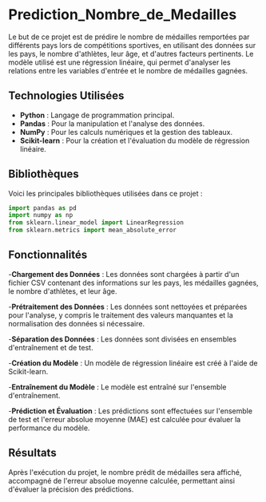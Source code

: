# Prediction_Nombre_de_Medailles

Le but de ce projet est de prédire le nombre de médailles remportées par différents pays lors de compétitions sportives, en utilisant des données sur les pays, le nombre d'athlètes, leur âge, et d'autres facteurs pertinents. Le modèle utilisé est une régression linéaire, qui permet d'analyser les relations entre les variables d'entrée et le nombre de médailles gagnées.
## Technologies Utilisées

- **Python** : Langage de programmation principal.
- **Pandas** : Pour la manipulation et l'analyse des données.
- **NumPy** : Pour les calculs numériques et la gestion des tableaux.
- **Scikit-learn** : Pour la création et l'évaluation du modèle de régression linéaire.

## Bibliothèques

Voici les principales bibliothèques utilisées dans ce projet :

```python
import pandas as pd
import numpy as np
from sklearn.linear_model import LinearRegression
from sklearn.metrics import mean_absolute_error
```

## Fonctionnalités
-**Chargement des Données** : Les données sont chargées à partir d'un fichier CSV contenant des informations sur les pays, les médailles gagnées, le nombre d'athlètes, et leur âge.

-**Prétraitement des Données** : Les données sont nettoyées et préparées pour l'analyse, y compris le traitement des valeurs manquantes et la normalisation des données si nécessaire.

-**Séparation des Données** : Les données sont divisées en ensembles d'entraînement et de test.

-**Création du Modèle** : Un modèle de régression linéaire est créé à l'aide de Scikit-learn.

-**Entraînement du Modèle** : Le modèle est entraîné sur l'ensemble d'entraînement.

-**Prédiction et Évaluation** : Les prédictions sont effectuées sur l'ensemble de test et l'erreur absolue moyenne (MAE) est calculée pour évaluer la performance du modèle.

## Résultats
Après l'exécution du projet, le nombre prédit de médailles sera affiché, accompagné de l'erreur absolue moyenne calculée, permettant ainsi d'évaluer la précision des prédictions.
